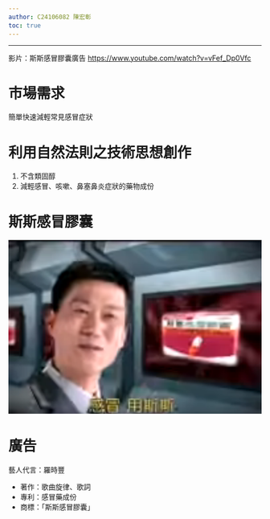 ```yaml
---
author: C24106082 陳宏彰
toc: true
---
```


---

影片：斯斯感冒膠囊廣告 https://www.youtube.com/watch?v=vFef_Dp0Vfc

# 市場需求

簡單快速減輕常見感冒症狀

# 利用自然法則之技術思想創作

1. 不含類固醇
2. 減輕感冒、咳嗽、鼻塞鼻炎症狀的藥物成份

# 斯斯感冒膠囊

![](./screenshot.png)

# 廣告

藝人代言：羅時豐

-   著作：歌曲旋律、歌詞
-   專利：感冒藥成份
-   商標：「斯斯感冒膠囊」


